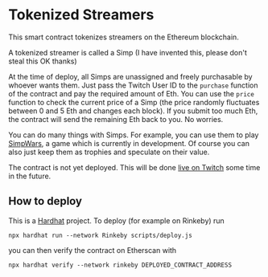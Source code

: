 # Tokenized Streamers

This smart contract tokenizes streamers on the Ethereum blockchain.

A tokenized streamer is called a Simp (I have invented this, please don't steal this OK thanks)

At the time of deploy, all Simps are unassigned and freely purchasable by whoever wants them. Just pass the Twitch User ID to the `purchase` function of the contract and pay the required amount of Eth. You can use the `price` function to check the current price of a Simp (the price randomly fluctuates between 0 and 5 Eth and changes each block). If you submit too much Eth, the contract will send the remaining Eth back to you. No worries.

You can do many things with Simps. For example, you can use them to play [SimpWars](https://github.com/buhrmi/simpwars), a game which is currently in development. Of course you can also just keep them as trophies and speculate on their value.

The contract is not yet deployed. This will be done [live on Twitch](https://twitch.tv/buhrmi_tv) some time in the future.

## How to deploy

This is a [Hardhat](https://hardhat.org) project. To deploy (for example on Rinkeby) run 

```
npx hardhat run --network Rinkeby scripts/deploy.js
```

you can then verify the contract on Etherscan with

```
npx hardhat verify --network rinkeby DEPLOYED_CONTRACT_ADDRESS
```
